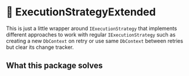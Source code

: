 # 🔄 ExecutionStrategyExtended
This is just a little wrapper around `IExecutionStrategy` that implements different approaches to work with regular `IExecutionStrategy` such as creating a new `DbContext` on retry or use same `DbContext` between retries but clear its change tracker.

## What this package solves